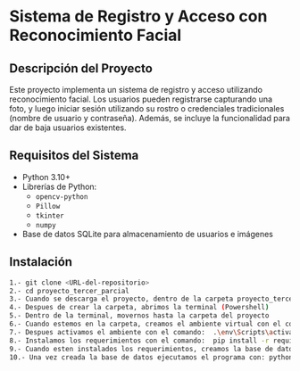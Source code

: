 ﻿# Sistema de Registro y Acceso con Reconocimiento Facial

## Descripción del Proyecto

Este proyecto implementa un sistema de registro y acceso utilizando reconocimiento facial. Los usuarios pueden registrarse capturando una foto, y luego iniciar sesión utilizando su rostro o credenciales tradicionales (nombre de usuario y contraseña). Además, se incluye la funcionalidad para dar de baja usuarios existentes.

## Requisitos del Sistema

- Python 3.10+
- Librerías de Python:
  - `opencv-python`
  - `Pillow`
  - `tkinter`
  - `numpy`
- Base de datos SQLite para almacenamiento de usuarios e imágenes

## Instalación

```bash
1.- git clone <URL-del-repositorio>  
2.- cd proyecto_tercer_parcial  
3.- Cuando se descarga el proyecto, dentro de la carpeta proyecto_tercer_parcial, crear una carpeta que se llame imagenes  
4.- Despues de crear la carpeta, abrimos la terminal (Powershell)  
5.- Dentro de la terminal, movernos hasta la carpeta del proyecto  
6.- Cuando estemos en la carpeta, creamos el ambiente virtual con el comnando:  python -m venv env  
7.- Despues activamos el ambiente con el comando:  .\env\Scripts\activate  
8.- Instalamos los requerimientos con el comando:  pip install -r requirements.txt  
9.- Cuando esten instalados los requerimientos, creamos la base de datos ejecutando el comando:  python database_setup.py  
10.- Una vez creada la base de datos ejecutamos el programa con: python main.py  
